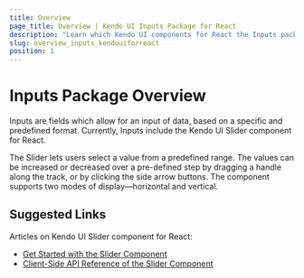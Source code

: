 ```yaml
---
title: Overview
page_title: Overview | Kendo UI Inputs Package for React
description: "Learn which Kendo UI components for React the Inputs package delivers."
slug: overview_inputs_kendouiforreact
position: 1
---
```


# Inputs Package Overview 

Inputs are fields which allow for an input of data, based on a specific and predefined format. Currently, Inputs include the Kendo UI Slider component for React.

The Slider lets users select a value from a predefined range. The values can be increased or decreased over a pre-defined step by dragging a handle along the track, or by clicking the side arrow buttons. The component supports two modes of display&mdash;horizontal and vertical.

## Suggested Links

Articles on Kendo UI Slider component for React:

* [Get Started with the Slider Component](/ui-for-react/components/kendo-react-inputs/slider/)
* [Client-Side API Reference of the Slider Component](/ui-for-react/components/kendo-react-inputs/slider//api.md)
